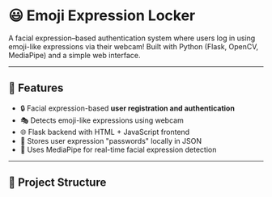 # 😃 Emoji Expression Locker

A facial expression–based authentication system where users log in using emoji-like expressions via their webcam! Built with Python (Flask, OpenCV, MediaPipe) and a simple web interface.

---

## 🚀 Features

- 🔒 Facial expression-based **user registration and authentication**
- 🎭 Detects emoji-like expressions using webcam
- 🌐 Flask backend with HTML + JavaScript frontend
- 💾 Stores user expression "passwords" locally in JSON
- 🧠 Uses MediaPipe for real-time facial expression detection

---

## 📁 Project Structure

